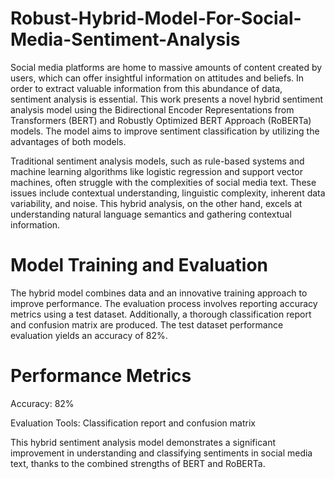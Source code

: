 # Robust-Hybrid-Model-For-Social-Media-Sentiment-Analysis

Social media platforms are home to massive amounts of content created by users, which can offer insightful information on attitudes and beliefs. In order to extract valuable information from this abundance of data, sentiment analysis is essential. This work presents a novel hybrid sentiment analysis model using the Bidirectional Encoder Representations from Transformers (BERT) and Robustly Optimized BERT Approach (RoBERTa) models. The model aims to improve sentiment classification by utilizing the advantages of both models.

Traditional sentiment analysis models, such as rule-based systems and machine learning algorithms like logistic regression and support vector machines, often struggle with the complexities of social media text. These issues include contextual understanding, linguistic complexity, inherent data variability, and noise. This hybrid analysis, on the other hand, excels at understanding natural language semantics and gathering contextual information.

# Model Training and Evaluation
The hybrid model combines data and an innovative training approach to improve performance. The evaluation process involves reporting accuracy metrics using a test dataset. Additionally, a thorough classification report and confusion matrix are produced. The test dataset performance evaluation yields an accuracy of 82%.

# Performance Metrics
Accuracy: 82%

Evaluation Tools: Classification report and confusion matrix

This hybrid sentiment analysis model demonstrates a significant improvement in understanding and classifying sentiments in social media text, thanks to the combined strengths of BERT and RoBERTa.
